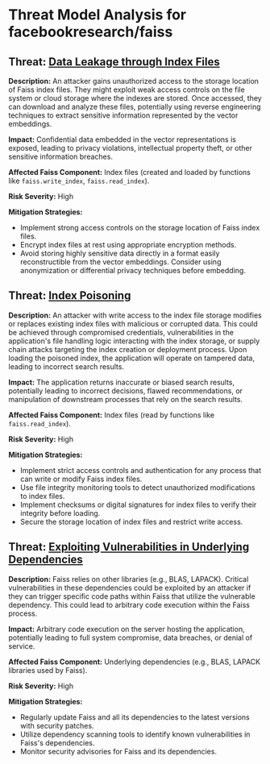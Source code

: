 # Threat Model Analysis for facebookresearch/faiss

## Threat: [Data Leakage through Index Files](./threats/data_leakage_through_index_files.md)

**Description:** An attacker gains unauthorized access to the storage location of Faiss index files. They might exploit weak access controls on the file system or cloud storage where the indexes are stored. Once accessed, they can download and analyze these files, potentially using reverse engineering techniques to extract sensitive information represented by the vector embeddings.

**Impact:** Confidential data embedded in the vector representations is exposed, leading to privacy violations, intellectual property theft, or other sensitive information breaches.

**Affected Faiss Component:** Index files (created and loaded by functions like `faiss.write_index`, `faiss.read_index`).

**Risk Severity:** High

**Mitigation Strategies:**
* Implement strong access controls on the storage location of Faiss index files.
* Encrypt index files at rest using appropriate encryption methods.
* Avoid storing highly sensitive data directly in a format easily reconstructible from the vector embeddings. Consider using anonymization or differential privacy techniques before embedding.

## Threat: [Index Poisoning](./threats/index_poisoning.md)

**Description:** An attacker with write access to the index file storage modifies or replaces existing index files with malicious or corrupted data. This could be achieved through compromised credentials, vulnerabilities in the application's file handling logic interacting with the index storage, or supply chain attacks targeting the index creation or deployment process. Upon loading the poisoned index, the application will operate on tampered data, leading to incorrect search results.

**Impact:** The application returns inaccurate or biased search results, potentially leading to incorrect decisions, flawed recommendations, or manipulation of downstream processes that rely on the search results.

**Affected Faiss Component:** Index files (read by functions like `faiss.read_index`).

**Risk Severity:** High

**Mitigation Strategies:**
* Implement strict access controls and authentication for any process that can write or modify Faiss index files.
* Use file integrity monitoring tools to detect unauthorized modifications to index files.
* Implement checksums or digital signatures for index files to verify their integrity before loading.
* Secure the storage location of index files and restrict write access.

## Threat: [Exploiting Vulnerabilities in Underlying Dependencies](./threats/exploiting_vulnerabilities_in_underlying_dependencies.md)

**Description:** Faiss relies on other libraries (e.g., BLAS, LAPACK). Critical vulnerabilities in these dependencies could be exploited by an attacker if they can trigger specific code paths within Faiss that utilize the vulnerable dependency. This could lead to arbitrary code execution within the Faiss process.

**Impact:** Arbitrary code execution on the server hosting the application, potentially leading to full system compromise, data breaches, or denial of service.

**Affected Faiss Component:** Underlying dependencies (e.g., BLAS, LAPACK libraries used by Faiss).

**Risk Severity:** High

**Mitigation Strategies:**
* Regularly update Faiss and all its dependencies to the latest versions with security patches.
* Utilize dependency scanning tools to identify known vulnerabilities in Faiss's dependencies.
* Monitor security advisories for Faiss and its dependencies.

